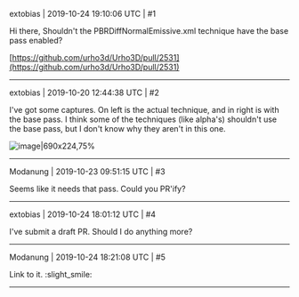 extobias | 2019-10-24 19:10:06 UTC | #1

Hi there,
Shouldn't the PBRDiffNormalEmissive.xml technique have the base pass enabled?


[https://github.com/urho3d/Urho3D/pull/2531](https://github.com/urho3d/Urho3D/pull/2531)

-------------------------

extobias | 2019-10-20 12:44:38 UTC | #2

I've got some captures. On left is the actual technique, and in right is with the base pass.
I think some of the techniques (like alpha's) shouldn't use the base pass, but I don't know why they aren't in this one.

![image|690x224,75%](upload://tgalGPRQHEpHkHeDmIzwCQZvmNT.jpeg)

-------------------------

Modanung | 2019-10-23 09:51:15 UTC | #3

Seems like it needs that pass.  Could you PR'ify?

-------------------------

extobias | 2019-10-24 18:01:12 UTC | #4

I've submit a draft PR. Should I do anything more?

-------------------------

Modanung | 2019-10-24 18:21:08 UTC | #5

Link to it. :slight_smile:

-------------------------

